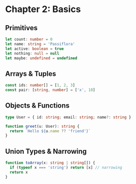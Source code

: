 # Chapter 2: Basics

## Primitives

```ts
let count: number = 0
let name: string = 'Passiflora'
let active: boolean = true
let nothing: null = null
let maybe: undefined = undefined
```

## Arrays & Tuples

```ts
const ids: number[] = [1, 2, 3]
const pair: [string, number] = ['x', 10]
```

## Objects & Functions

```ts
type User = { id: string; email: string; name?: string }

function greet(u: User): string {
  return `Hello ${u.name ?? 'friend'}`
}
```

## Union Types & Narrowing

```ts
function toArray(x: string | string[]) {
  if (typeof x === 'string') return [x] // narrowing
  return x
}
```
